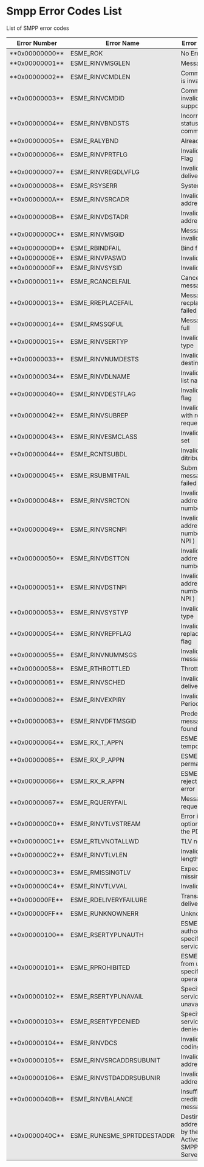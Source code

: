 # Smpp Error Codes List
List of SMPP error codes

<table>

<thead>

<tr>

<th>Error Number</th>

<th>Error Name</th>

<th>Error Description</th>

</tr>

</thead>

<tbody>

<tr bgcolor="#e7e7e7">

<td>**0x00000000**</td>

<td>ESME_ROK</td>

<td>No Error</td>

</tr>

<tr bgcolor="#e7e7e7">

<td>**0x00000001**</td>

<td>ESME_RINVMSGLEN</td>

<td>Message too long</td>

</tr>

<tr bgcolor="#e7e7e7">

<td>**0x00000002**</td>

<td>ESME_RINVCMDLEN</td>

<td>Command length is invalid</td>

</tr>

<tr bgcolor="#e7e7e7">

<td>**0x00000003**</td>

<td>ESME_RINVCMDID</td>

<td>Command ID is invalid or not supported</td>

</tr>

<tr bgcolor="#e7e7e7">

<td>**0x00000004**</td>

<td>ESME_RINVBNDSTS</td>

<td>Incorrect bind status for given command</td>

</tr>

<tr bgcolor="#e7e7e7">

<td>**0x00000005**</td>

<td>ESME_RALYBND</td>

<td>Already bound</td>

</tr>

<tr bgcolor="#e7e7e7">

<td>**0x00000006**</td>

<td>ESME_RINVPRTFLG</td>

<td>Invalid Priority Flag</td>

</tr>

<tr bgcolor="#e7e7e7">

<td>**0x00000007**</td>

<td>ESME_RINVREGDLVFLG</td>

<td>Invalid registered delivery flag</td>

</tr>

<tr bgcolor="#e7e7e7">

<td>**0x00000008**</td>

<td>ESME_RSYSERR</td>

<td>System error</td>

</tr>

<tr bgcolor="#e7e7e7">

<td>**0x0000000A**</td>

<td>ESME_RINVSRCADR</td>

<td>Invalid source address</td>

</tr>

<tr bgcolor="#e7e7e7">

<td>**0x0000000B**</td>

<td>ESME_RINVDSTADR</td>

<td>Invalid destination address</td>

</tr>

<tr bgcolor="#e7e7e7">

<td>**0x0000000C**</td>

<td>ESME_RINVMSGID</td>

<td>Message ID is invalid</td>

</tr>

<tr bgcolor="#e7e7e7">

<td>**0x0000000D**</td>

<td>ESME_RBINDFAIL</td>

<td>Bind failed</td>

</tr>

<tr bgcolor="#e7e7e7">

<td>**0x0000000E**</td>

<td>ESME_RINVPASWD</td>

<td>Invalid password</td>

</tr>

<tr bgcolor="#e7e7e7">

<td>**0x0000000F**</td>

<td>ESME_RINVSYSID</td>

<td>Invalid System ID</td>

</tr>

<tr bgcolor="#e7e7e7">

<td>**0x00000011**</td>

<td>ESME_RCANCELFAIL</td>

<td>Cancelling message failed</td>

</tr>

<tr bgcolor="#e7e7e7">

<td>**0x00000013**</td>

<td>ESME_RREPLACEFAIL</td>

<td>Message recplacement failed</td>

</tr>

<tr bgcolor="#e7e7e7">

<td>**0x00000014**</td>

<td>ESME_RMSSQFUL</td>

<td>Message queue full</td>

</tr>

<tr bgcolor="#e7e7e7">

<td>**0x00000015**</td>

<td>ESME_RINVSERTYP</td>

<td>Invalid service type</td>

</tr>

<tr bgcolor="#e7e7e7">

<td>**0x00000033**</td>

<td>ESME_RINVNUMDESTS</td>

<td>Invalid number of destinations</td>

</tr>

<tr bgcolor="#e7e7e7">

<td>**0x00000034**</td>

<td>ESME_RINVDLNAME</td>

<td>Invalid distribution list name</td>

</tr>

<tr bgcolor="#e7e7e7">

<td>**0x00000040**</td>

<td>ESME_RINVDESTFLAG</td>

<td>Invalid destination flag</td>

</tr>

<tr bgcolor="#e7e7e7">

<td>**0x00000042**</td>

<td>ESME_RINVSUBREP</td>

<td>Invalid submit with replace request</td>

</tr>

<tr bgcolor="#e7e7e7">

<td>**0x00000043**</td>

<td>ESME_RINVESMCLASS</td>

<td>Invalid esm class set</td>

</tr>

<tr bgcolor="#e7e7e7">

<td>**0x00000044**</td>

<td>ESME_RCNTSUBDL</td>

<td>Invalid submit to ditribution list</td>

</tr>

<tr bgcolor="#e7e7e7">

<td>**0x00000045**</td>

<td>ESME_RSUBMITFAIL</td>

<td>Submitting message has failed</td>

</tr>

<tr bgcolor="#e7e7e7">

<td>**0x00000048**</td>

<td>ESME_RINVSRCTON</td>

<td>Invalid source address type of number ( TON )</td>

</tr>

<tr bgcolor="#e7e7e7">

<td>**0x00000049**</td>

<td>ESME_RINVSRCNPI</td>

<td>Invalid source address numbering plan ( NPI )</td>

</tr>

<tr bgcolor="#e7e7e7">

<td>**0x00000050**</td>

<td>ESME_RINVDSTTON</td>

<td>Invalid destination address type of number ( TON )</td>

</tr>

<tr bgcolor="#e7e7e7">

<td>**0x00000051**</td>

<td>ESME_RINVDSTNPI</td>

<td>Invalid destination address numbering plan ( NPI )</td>

</tr>

<tr bgcolor="#e7e7e7">

<td>**0x00000053**</td>

<td>ESME_RINVSYSTYP</td>

<td>Invalid system type</td>

</tr>

<tr bgcolor="#e7e7e7">

<td>**0x00000054**</td>

<td>ESME_RINVREPFLAG</td>

<td>Invalid replace_if_present flag</td>

</tr>

<tr bgcolor="#e7e7e7">

<td>**0x00000055**</td>

<td>ESME_RINVNUMMSGS</td>

<td>Invalid number of messages</td>

</tr>

<tr bgcolor="#e7e7e7">

<td>**0x00000058**</td>

<td>ESME_RTHROTTLED</td>

<td>Throttling error</td>

</tr>

<tr bgcolor="#e7e7e7">

<td>**0x00000061**</td>

<td>ESME_RINVSCHED</td>

<td>Invalid scheduled delivery time</td>

</tr>

<tr bgcolor="#e7e7e7">

<td>**0x00000062**</td>

<td>ESME_RINVEXPIRY</td>

<td>Invalid Validty Period value</td>

</tr>

<tr bgcolor="#e7e7e7">

<td>**0x00000063**</td>

<td>ESME_RINVDFTMSGID</td>

<td>Predefined message not found</td>

</tr>

<tr bgcolor="#e7e7e7">

<td>**0x00000064**</td>

<td>ESME_RX_T_APPN</td>

<td>ESME Receiver temporary error</td>

</tr>

<tr bgcolor="#e7e7e7">

<td>**0x00000065**</td>

<td>ESME_RX_P_APPN</td>

<td>ESME Receiver permanent error</td>

</tr>

<tr bgcolor="#e7e7e7">

<td>**0x00000066**</td>

<td>ESME_RX_R_APPN</td>

<td>ESME Receiver reject message error</td>

</tr>

<tr bgcolor="#e7e7e7">

<td>**0x00000067**</td>

<td>ESME_RQUERYFAIL</td>

<td>Message query request failed</td>

</tr>

<tr bgcolor="#e7e7e7">

<td>**0x000000C0**</td>

<td>ESME_RINVTLVSTREAM</td>

<td>Error in the optional part of the PDU body</td>

</tr>

<tr bgcolor="#e7e7e7">

<td>**0x000000C1**</td>

<td>ESME_RTLVNOTALLWD</td>

<td>TLV not allowed</td>

</tr>

<tr bgcolor="#e7e7e7">

<td>**0x000000C2**</td>

<td>ESME_RINVTLVLEN</td>

<td>Invalid parameter length</td>

</tr>

<tr bgcolor="#e7e7e7">

<td>**0x000000C3**</td>

<td>ESME_RMISSINGTLV</td>

<td>Expected TLV missing</td>

</tr>

<tr bgcolor="#e7e7e7">

<td>**0x000000C4**</td>

<td>ESME_RINVTLVVAL</td>

<td>Invalid TLV value</td>

</tr>

<tr bgcolor="#e7e7e7">

<td>**0x000000FE**</td>

<td>ESME_RDELIVERYFAILURE</td>

<td>Transaction delivery failure</td>

</tr>

<tr bgcolor="#e7e7e7">

<td>**0x000000FF**</td>

<td>ESME_RUNKNOWNERR</td>

<td>Unknown error</td>

</tr>

<tr bgcolor="#e7e7e7">

<td>**0x00000100**</td>

<td>ESME_RSERTYPUNAUTH</td>

<td>ESME not authorised to use specified servicetype</td>

</tr>

<tr bgcolor="#e7e7e7">

<td>**0x00000101**</td>

<td>ESME_RPROHIBITED</td>

<td>ESME prohibited from using specified operation</td>

</tr>

<tr bgcolor="#e7e7e7">

<td>**0x00000102**</td>

<td>ESME_RSERTYPUNAVAIL</td>

<td>Specified servicetype is unavailable</td>

</tr>

<tr bgcolor="#e7e7e7">

<td>**0x00000103**</td>

<td>ESME_RSERTYPDENIED</td>

<td>Specified servicetype is denied</td>

</tr>

<tr bgcolor="#e7e7e7">

<td>**0x00000104**</td>

<td>ESME_RINVDCS</td>

<td>Invalid data coding scheme</td>

</tr>

<tr bgcolor="#e7e7e7">

<td>**0x00000105**</td>

<td>ESME_RINVSRCADDRSUBUNIT</td>

<td>Invalid source address subunit</td>

</tr>

<tr bgcolor="#e7e7e7">

<td>**0x00000106**</td>

<td>ESME_RINVSTDADDRSUBUNIR</td>

<td>Invalid destination address subunit</td>

</tr>

<tr bgcolor="#e7e7e7">

<td>**0x0000040B**</td>

<td>ESME_RINVBALANCE</td>

<td>Insufficient credits to send message</td>

</tr>

<tr bgcolor="#e7e7e7">

<td>**0x0000040C**</td>

<td>ESME_RUNESME_SPRTDDESTADDR</td>

<td>Destination address blocked by the ActiveXperts SMPP Demo Server</td>

</tr>

</tbody>

</table>

